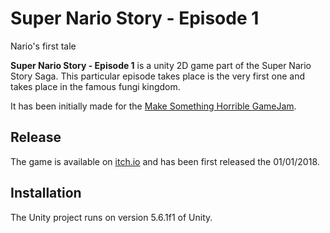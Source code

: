 # Super Nario Story - Episode 1
Nario's first tale

**Super Nario Story - Episode 1** is a unity 2D game part of the Super Nario Story Saga. This particular episode takes place is the very first one and takes place in the famous fungi kingdom.

It has been initially made for the [Make Something Horrible GameJam](https://itch.io/jam/make-something-horrible-2018).

## Release

The game is available on [itch.io](https://raza6.itch.io/super-nario-story) and has been first released the 01/01/2018.

## Installation

The Unity project runs on version 5.6.1f1 of Unity.